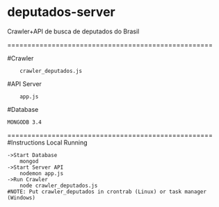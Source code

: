 # deputados-server
Crawler+API de busca de deputados do Brasil


===================================================

#Crawler
	
		crawler_deputados.js

#API Server

		app.js
#Database

	MONGODB 3.4

===================================================
#Instructions Local Running

	->Start Database
		mongod
	->Start Server API
		nodemon app.js
	->Run Crawler
		node crawler_deputados.js
	#NOTE: Put crawler_deputados in crontrab (Linux) or task manager (Windows)
